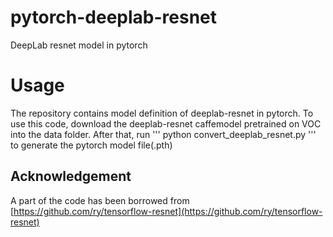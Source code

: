 # pytorch-deeplab-resnet
DeepLab resnet model in pytorch

# Usage
The repository contains model definition of deeplab-resnet in pytorch. To use this code, download the deeplab-resnet caffemodel pretrained on VOC into the data folder. After that, run
'''
python convert_deeplab_resnet.py
'''
to generate the pytorch model file(.pth)

## Acknowledgement
A part of the code has been borrowed from [https://github.com/ry/tensorflow-resnet](https://github.com/ry/tensorflow-resnet)
